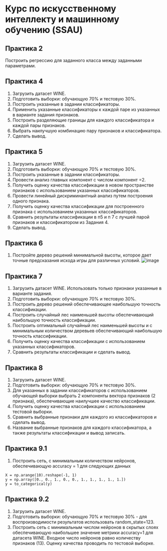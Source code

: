 # Курс по искусственному интеллекту и машинному обучению (SSAU)

## Практика 2
Построить регрессию для заданного класса между заданными параметрами.
## Практика 4
1. Загрузить датасет WINE.
2. Подготовить выборки: обучающую 70% и тестовую 30%.
3. Построить указанные в задании классификаторы.
4. Применить указанные классификаторы к каждой паре из указанных в варианте задания признаков.
5. Построить разделяющие границы для каждого классификатора и каждой пары признаков.
6. Выбрать наилучшую комбинацию пару признаков и классификатора.
7. Сделать вывод.
## Практика 5
1. Загрузить датасет WINE.
2. Подготовить выборки: обучающую 70% и тестовую 30%.
3. Построить указанные в задании классификаторы.
4. Провести анализ главных компонент с числом компонент =2.
5. Получить оценку качества классификации в новом пространстве признаков с использованием указанных классификаторов.
6. Провести линейный дискриминантный анализ путем построения одного признака.
7. Получить оценку качества классификации для построенного признака с использованием указанных классификаторов.
8. Сравнить результаты классификации в п5 и п 7 с лучшей парой признаков и классификатором из Задания 4.
9. Сделать вывод.
## Практика 6
1. Постройте дерево решений минимальной высоты, которое дает точные предсказания исхода игры для различных условий.
![image](https://github.com/user-attachments/assets/2b42aba0-406e-4340-99ec-2740faa294a1)
## Практика 7
1. Загрузить датасет WINE. Использовать только признаки указанные в варианте задания.
2. Подготовить выборки: обучающую 70% и тестовую 30%.
3. Построить дерево решений обеспечивающее наибольшую точность классификации.
4. Построить случайный лес наименьшей высоты обеспечивающий наибольшую точность классификации.
5. Построить оптимальный случайный лес наименьшей высоты и с минимальным количеством деревьев обеспечивающий наибольшую точность классификации.
6. Получить оценку качества классификации с использованием указанных классификаторов.
7. Сравнить результаты классификации и сделать вывод.
## Практика 8
1. Загрузить датасет WINE.
2. Подготовить выборки: обучающую 70% и тестовую 30%.
3. Для указанных в задании классификаторов с использованием обучающей выборки выбрать 2 компоненты вектора признаков (2 признака), обеспечивающие наилучшее качество классификации.
4. Получить оценку качества классификации с использованием тестовой выборки.
5. Сравнить выбранные признаки для каждого из классификаторов и сделать вывод.
6. Название выбранные признаков для каждого классификатора, а также результаты классификации и вывод записать.
## Практика 9.1
1. Построить сеть, с минимальным количеством нейронов, обеспечивающую accuracy = 1 для следующих данных
```
X = np.arange(10).reshape(-1, 1)
y = np.array([0., 0., 1., 0., 0., 1., 1., 1., 1., 1.])
y = to_categorical(y)
```
## Практика 9.2
1. Загрузить датасет WINE.
2. Подготовить выборки: обучающую 70% и тестовую 30% - для воспроизводимости результатов использовать random_state=123.
3. Построить сеть с минимальным числом нейронов в скрытых слоях обеспечивающую наибольшее значение метрики accuracy=1 для датасета WINE.
Входное число нейронов равно количеству признаков (13). Оценку качества проводить по тестовой выборке.
